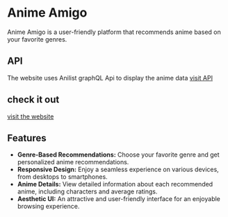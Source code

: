# Anime Amigo
Anime Amigo is a user-friendly platform that recommends anime based on your favorite genres.

## API
The website uses Anilist graphQL Api to display the anime data [visit API](https://anilist.gitbook.io/anilist-apiv2-docs/overview/graphql/getting-started)

## check it out
[visit the website](https://anime-amigo.vercel.app/)
## Features
- **Genre-Based Recommendations:** Choose your favorite genre and get personalized anime recommendations.
- **Responsive Design:** Enjoy a seamless experience on various devices, from desktops to smartphones.
- **Anime Details:** View detailed information about each recommended anime, including characters and average ratings.
- **Aesthetic UI:** An attractive and user-friendly interface for an enjoyable browsing experience.
